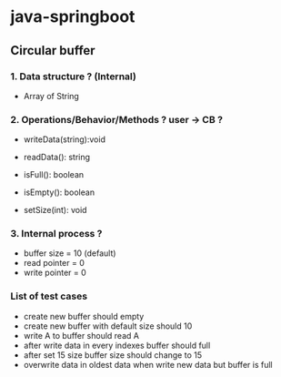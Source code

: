 # java-springboot

## Circular buffer

### 1. Data structure ? (Internal)
+ Array of String

### 2. Operations/Behavior/Methods ? user -> CB ?
+ writeData(string):void

+ readData(): string

+ isFull(): boolean

+ isEmpty(): boolean

+ setSize(int): void

### 3. Internal process ?
+ buffer size = 10 (default)
+ read pointer = 0
+ write pointer = 0

### List of test cases
+ create new buffer should empty
+ create new buffer with default size should 10
+ write A to buffer should read A
+ after write data in every indexes buffer should full
+ after set 15 size buffer size should change to 15
+ overwrite data in oldest data when write new data but buffer is full
